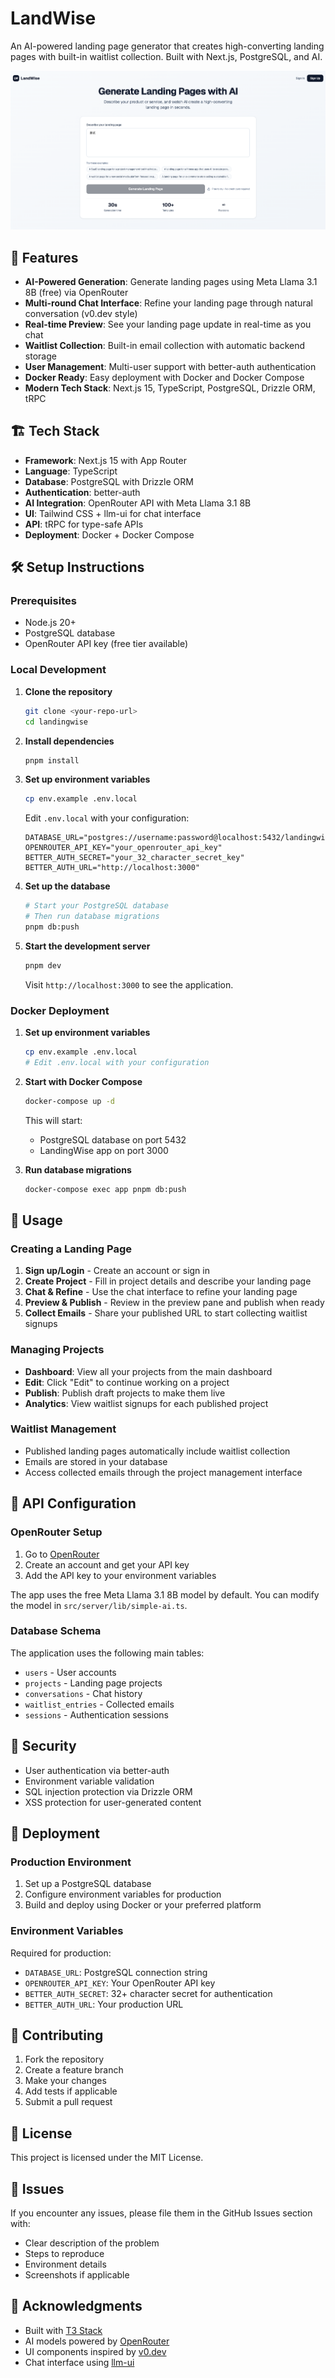 # LandWise

An AI-powered landing page generator that creates high-converting landing pages with built-in waitlist collection. Built with Next.js, PostgreSQL, and AI.

![Home](./doc.png)

## 🚀 Features

- **AI-Powered Generation**: Generate landing pages using Meta Llama 3.1 8B (free) via OpenRouter
- **Multi-round Chat Interface**: Refine your landing page through natural conversation (v0.dev style)
- **Real-time Preview**: See your landing page update in real-time as you chat
- **Waitlist Collection**: Built-in email collection with automatic backend storage
- **User Management**: Multi-user support with better-auth authentication
- **Docker Ready**: Easy deployment with Docker and Docker Compose
- **Modern Tech Stack**: Next.js 15, TypeScript, PostgreSQL, Drizzle ORM, tRPC

## 🏗️ Tech Stack

- **Framework**: Next.js 15 with App Router
- **Language**: TypeScript
- **Database**: PostgreSQL with Drizzle ORM
- **Authentication**: better-auth
- **AI Integration**: OpenRouter API with Meta Llama 3.1 8B
- **UI**: Tailwind CSS + llm-ui for chat interface
- **API**: tRPC for type-safe APIs
- **Deployment**: Docker + Docker Compose

## 🛠️ Setup Instructions

### Prerequisites

- Node.js 20+
- PostgreSQL database
- OpenRouter API key (free tier available)

### Local Development

1. **Clone the repository**
   ```bash
   git clone <your-repo-url>
   cd landingwise
   ```

2. **Install dependencies**
   ```bash
   pnpm install
   ```

3. **Set up environment variables**
   ```bash
   cp env.example .env.local
   ```
   
   Edit `.env.local` with your configuration:
   ```env
   DATABASE_URL="postgres://username:password@localhost:5432/landingwise"
   OPENROUTER_API_KEY="your_openrouter_api_key"
   BETTER_AUTH_SECRET="your_32_character_secret_key"
   BETTER_AUTH_URL="http://localhost:3000"
   ```

4. **Set up the database**
   ```bash
   # Start your PostgreSQL database
   # Then run database migrations
   pnpm db:push
   ```

5. **Start the development server**
   ```bash
   pnpm dev
   ```

   Visit `http://localhost:3000` to see the application.

### Docker Deployment

1. **Set up environment variables**
   ```bash
   cp env.example .env.local
   # Edit .env.local with your configuration
   ```

2. **Start with Docker Compose**
   ```bash
   docker-compose up -d
   ```

   This will start:
   - PostgreSQL database on port 5432
   - LandingWise app on port 3000

3. **Run database migrations**
   ```bash
   docker-compose exec app pnpm db:push
   ```

## 📖 Usage

### Creating a Landing Page

1. **Sign up/Login** - Create an account or sign in
2. **Create Project** - Fill in project details and describe your landing page
3. **Chat & Refine** - Use the chat interface to refine your landing page
4. **Preview & Publish** - Review in the preview pane and publish when ready
5. **Collect Emails** - Share your published URL to start collecting waitlist signups

### Managing Projects

- **Dashboard**: View all your projects from the main dashboard
- **Edit**: Click "Edit" to continue working on a project
- **Publish**: Publish draft projects to make them live
- **Analytics**: View waitlist signups for each published project

### Waitlist Management

- Published landing pages automatically include waitlist collection
- Emails are stored in your database
- Access collected emails through the project management interface

## 🔧 API Configuration

### OpenRouter Setup

1. Go to [OpenRouter](https://openrouter.ai/)
2. Create an account and get your API key
3. Add the API key to your environment variables

The app uses the free Meta Llama 3.1 8B model by default. You can modify the model in `src/server/lib/simple-ai.ts`.

### Database Schema

The application uses the following main tables:
- `users` - User accounts
- `projects` - Landing page projects
- `conversations` - Chat history
- `waitlist_entries` - Collected emails
- `sessions` - Authentication sessions

## 🔐 Security

- User authentication via better-auth
- Environment variable validation
- SQL injection protection via Drizzle ORM
- XSS protection for user-generated content

## 🚀 Deployment

### Production Environment

1. Set up a PostgreSQL database
2. Configure environment variables for production
3. Build and deploy using Docker or your preferred platform

### Environment Variables

Required for production:
- `DATABASE_URL`: PostgreSQL connection string
- `OPENROUTER_API_KEY`: Your OpenRouter API key
- `BETTER_AUTH_SECRET`: 32+ character secret for authentication
- `BETTER_AUTH_URL`: Your production URL

## 🤝 Contributing

1. Fork the repository
2. Create a feature branch
3. Make your changes
4. Add tests if applicable
5. Submit a pull request

## 📝 License

This project is licensed under the MIT License.

## 🐛 Issues

If you encounter any issues, please file them in the GitHub Issues section with:
- Clear description of the problem
- Steps to reproduce
- Environment details
- Screenshots if applicable

## 🙏 Acknowledgments

- Built with [T3 Stack](https://create.t3.gg/)
- AI models powered by [OpenRouter](https://openrouter.ai/)
- UI components inspired by [v0.dev](https://v0.dev/)
- Chat interface using [llm-ui](https://llm-ui.com/)

